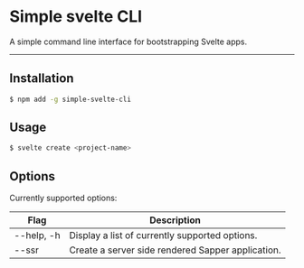 # Simple svelte CLI
A simple command line interface for bootstrapping Svelte apps.
___

## Installation
```sh
$ npm add -g simple-svelte-cli
```

## Usage

```sh
$ svelte create <project-name>
```

## Options
Currently supported options:

| Flag       | Description                                       |
| ---------- | ------------------------------------------------- |
| --help, -h | Display a list of currently supported options.    |
| --ssr      | Create a server side rendered Sapper application. |
